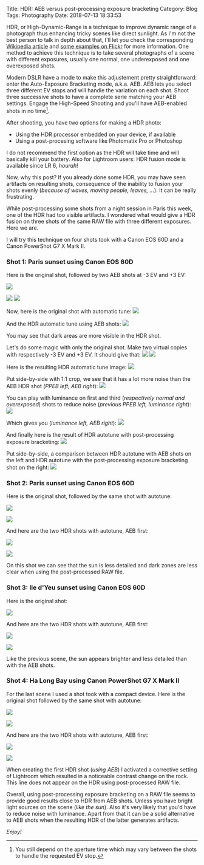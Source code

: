 Title: HDR: AEB versus post-processing exposure bracketing
Category: Blog
Tags: Photography
Date: 2018-07-13 18:33:53

HDR, or High-Dynamic-Range is a technique to improve dynamic range of a
photograph thus enhancing tricky scenes like direct sunlight. As I'm not the
best person to talk in depth about that, I'll let you check the corresponding
[Wikipedia article][1] and [some examples on Flickr][2] for more information.
One method to achieve this technique is to take several photographs of a scene
with different exposures, usually one normal, one underexposed and one
overexposed shots.

Modern DSLR have a mode to make this adjustement pretty straightforward: enter
the Auto-Exposure Bracketing mode, a.k.a. AEB. AEB lets you select three
different EV stops and will handle the variation on each shot. Shoot three
successive shots to have a complete serie matching your AEB settings. Engage the
High-Speed Shooting and you'll have AEB-enabled shots in no time[^1].

After shooting, you have two options for making a HDR photo:

* Using the HDR processor embedded on your device, if available
* Using a post-procesing software like Photomatix Pro or Photoshop

I do not recommend the first option as the HDR will take time and will basically
kill your battery. Also for Lightroom users: HDR fusion mode is
available since LR 6, _hourah_!

Now, why this post? If you already done some HDR, you may have seen artifacts on
resulting shots, consequence of the inability to fusion your shots evenly
(_because of waves, moving people, leaves, …_). It can be really frustrating.

While post-processing some shots from a night session in Paris this week, one of
the HDR had too visible artifacts. I wondered what would give a HDR fusion on
three shots of the same RAW file with three different exposures. Here we are.

I will try this technique on four shots took with a Canon EOS 60D and a Canon
PowerShot G7 X Mark II.

### Shot 1: Paris sunset using Canon EOS 60D

Here is the original shot, followed by two AEB shots at -3 EV and +3 EV:

![]({attach}grp1_original.jpg)

![]({attach}grp1_aeb_under.jpg)
![]({attach}grp1_aeb_over.jpg)

Now, here is the original shot with automatic tune:
![]({attach}grp1_original_autotune.jpg)

And the HDR automatic tune using AEB shots:
![]({attach}grp1_aeb_hdr.jpg)

You may see that dark areas are more visible in the HDR shot.

Let's do some magic with only the original shot. Make two virtual copies with
respectively -3 EV and +3 EV. It should give that:
![]({attach}grp1_raw_under.jpg)
![]({attach}grp1_raw_over.jpg)

Here is the resulting HDR automatic tune image:
![]({attach}grp1_raw_hdr.jpg)

Put side-by-side with 1:1 crop, we see that it has a lot more noise than the AEB
HDR shot (_PPEB left, AEB right_):
![]({attach}grp1_versus_raw_aeb.png)

You can play with luminance on first and third (_respectively normal and
overexposed_) shots to reduce noise (_previous PPEB left, luminance right_):
![]({attach}grp1_versus_luminance.png)

Which gives you (_luminance left, AEB right_):
![]({attach}grp1_versus_luminance_aeb.png)

And finally here is the result of HDR autotune with post-processing exposure
bracketing:
![]({attach}grp1_raw_luminance_hdr.jpg)

Put side-by-side, a comparison between HDR autotune with AEB shots on the left
and HDR autotune with the post-processing exposure bracketing shot on the right:
![]({attach}grp1_compare.jpg)

### Shot 2: Paris sunset using Canon EOS 60D

Here is the original shot, followed by the same shot with autotune:

![]({attach}grp2_original.jpg)

![]({attach}grp2_original_autotune.jpg)

And here are the two HDR shots with autotune, AEB first:

![]({attach}grp2_aeb_hdr.jpg)

![]({attach}grp2_raw_hdr.jpg)

On this shot we can see that the sun is less detailed and dark zones are less
clear when using the post-processed RAW file.

### Shot 3: Ile d'Yeu sunset using Canon EOS 60D

Here is the original shot:

![]({attach}grp3_original.jpg)

And here are the two HDR shots with autotune, AEB first:

![]({attach}grp3_aeb_hdr.jpg)

![]({attach}grp3_raw_hdr.jpg)

Like the previous scene, the sun appears brighter and less detailed than with
the AEB shots.

### Shot 4: Ha Long Bay using Canon PowerShot G7 X Mark II

For the last scene I used a shot took with a compact device. Here is the
original shot followed by the same shot with autotune:

![]({attach}grp4_original.jpg)

![]({attach}grp4_original_autotune.jpg)

And here are the two HDR shots with autotune, AEB first:

![]({attach}grp4_aeb_hdr.jpg)

![]({attach}grp4_raw_hdr.jpg)

When creating the first HDR shot (_using AEB_) I activated a corrective setting
of Lightroom which resulted in a noticeable contrast change on the rock. This
line does not appear on the HDR using post-processed RAW file.

Overall, using post-processing exposure bracketing on a RAW file seems to
provide good results close to HDR from AEB shots. Unless you have bright light
sources on the scene (_like the sun_). Also it's very likely that you'd have to
reduce noise with luminance. Apart from that it can be a solid alternative to
AEB shots when the resulting HDR of the latter generates artifacts.

_Enjoy!_

[^1]: You still depend on the aperture time which may vary between the
shots to handle the requested EV stop.

[1]: https://en.wikipedia.org/wiki/High-dynamic-range_imaging
[2]: https://www.flickr.com/search/?text=hdr
